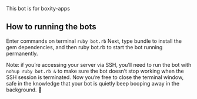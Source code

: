 This bot is for boxity-apps

## How to running the bots
Enter commands on terminal `ruby bot.rb`
Next, type bundle to install the gem dependencies, and then ruby bot.rb to start the bot running permanently.

Note: if you’re accessing your server via SSH, you’ll need to run the bot with `nohup ruby bot.rb &` to make sure the bot doesn’t stop working when the SSH session is terminated. Now you’re free to close the terminal window, safe in the knowledge that your bot is quietly beep booping away in the background. 🤖
